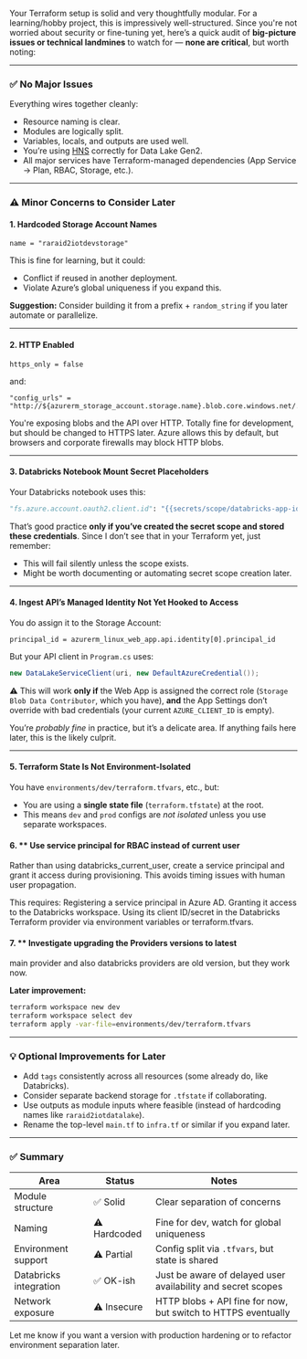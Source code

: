 Your Terraform setup is solid and very thoughtfully modular. For a learning/hobby project, this is impressively well-structured. Since you're not worried about security or fine-tuning yet, here’s a quick audit of **big-picture issues or technical landmines** to watch for — **none are critical**, but worth noting:

---

### ✅ **No Major Issues**

Everything wires together cleanly:

* Resource naming is clear.
* Modules are logically split.
* Variables, locals, and outputs are used well.
* You’re using [HNS](https://learn.microsoft.com/en-us/azure/storage/blobs/data-lake-storage-introduction) correctly for Data Lake Gen2.
* All major services have Terraform-managed dependencies (App Service → Plan, RBAC, Storage, etc.).

---

### ⚠️ **Minor Concerns to Consider Later**

#### 1. **Hardcoded Storage Account Names**

```hcl
name = "raraid2iotdevstorage"
```

This is fine for learning, but it could:

* Conflict if reused in another deployment.
* Violate Azure’s global uniqueness if you expand this.

**Suggestion:** Consider building it from a prefix + `random_string` if you later automate or parallelize.

---

#### 2. **HTTP Enabled**

```hcl
https_only = false
```

and:

```hcl
"config_urls" = "http://${azurerm_storage_account.storage.name}.blob.core.windows.net/..."
```

You're exposing blobs and the API over HTTP. Totally fine for development, but should be changed to HTTPS later. Azure allows this by default, but browsers and corporate firewalls may block HTTP blobs.

---

#### 3. **Databricks Notebook Mount Secret Placeholders**

Your Databricks notebook uses this:

```python
"fs.azure.account.oauth2.client.id": "{{secrets/scope/databricks-app-id}}"
```

That’s good practice **only if you’ve created the secret scope and stored these credentials**. Since I don’t see that in your Terraform yet, just remember:

* This will fail silently unless the scope exists.
* Might be worth documenting or automating secret scope creation later.

---

#### 4. **Ingest API’s Managed Identity Not Yet Hooked to Access**

You do assign it to the Storage Account:

```hcl
principal_id = azurerm_linux_web_app.api.identity[0].principal_id
```

But your API client in `Program.cs` uses:

```csharp
new DataLakeServiceClient(uri, new DefaultAzureCredential());
```

⚠️ This will work **only if** the Web App is assigned the correct role (`Storage Blob Data Contributor`, which you have), **and** the App Settings don’t override with bad credentials (your current `AZURE_CLIENT_ID` is empty).

You’re *probably fine* in practice, but it’s a delicate area. If anything fails here later, this is the likely culprit.

---

#### 5. **Terraform State Is Not Environment-Isolated**

You have `environments/dev/terraform.tfvars`, etc., but:

* You are using a **single state file** (`terraform.tfstate`) at the root.
* This means `dev` and `prod` configs are *not isolated* unless you use separate workspaces.


#### 6. ** Use service principal for RBAC instead of current user
Rather than using databricks_current_user, create a service principal and grant it access during provisioning. This avoids timing issues with human user propagation.

This requires:
Registering a service principal in Azure AD.
Granting it access to the Databricks workspace.
Using its client ID/secret in the Databricks Terraform provider via environment variables or terraform.tfvars.


#### 7. ** Investigate upgrading the Providers versions to latest
main provider and also databricks providers are old version, but they work now.


**Later improvement:**

```bash
terraform workspace new dev
terraform workspace select dev
terraform apply -var-file=environments/dev/terraform.tfvars
```






---






### 💡 Optional Improvements for Later

* Add `tags` consistently across all resources (some already do, like Databricks).
* Consider separate backend storage for `.tfstate` if collaborating.
* Use outputs as module inputs where feasible (instead of hardcoding names like `raraid2iotdatalake`).
* Rename the top-level `main.tf` to `infra.tf` or similar if you expand later.

---

### ✅ Summary

| Area                   | Status      | Notes                                                         |
| ---------------------- | ----------- | ------------------------------------------------------------- |
| Module structure       | ✅ Solid     | Clear separation of concerns                                  |
| Naming                 | ⚠️ Hardcoded | Fine for dev, watch for global uniqueness                     |
| Environment support    | ⚠️ Partial   | Config split via `.tfvars`, but state is shared               |
| Databricks integration | ✅ OK-ish    | Just be aware of delayed user availability and secret scopes  |
| Network exposure       | ⚠️ Insecure  | HTTP blobs + API fine for now, but switch to HTTPS eventually |

Let me know if you want a version with production hardening or to refactor environment separation later.
